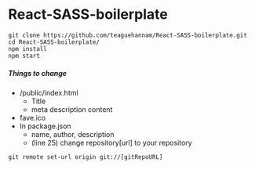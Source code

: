 # React-SASS-boilerplate
```console
git clone https://github.com/teaguehannam/React-SASS-boilerplate.git
cd React-SASS-boilerplate/
npm install
npm start
```
##### Things to change
- /public/index.html
  - Title
  - meta description content
- fave.ico
- In package.json
  - name, author, description
  - (line 25) change repository[url] to your repository 
```console
git remote set-url origin git://[gitRepoURL]
```
